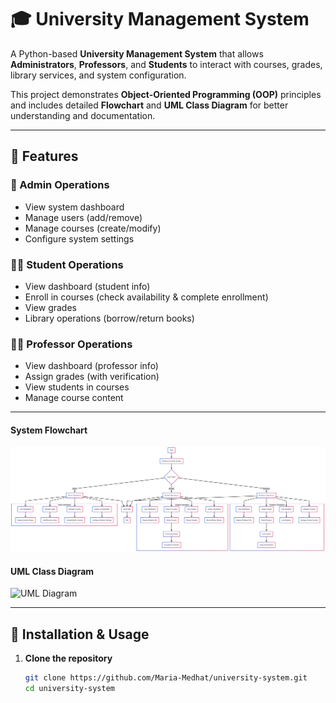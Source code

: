 # 🎓 University Management System

A Python-based **University Management System** that allows **Administrators**, **Professors**, and **Students** to interact with courses, grades, library services, and system configuration.  

This project demonstrates **Object-Oriented Programming (OOP)** principles and includes detailed **Flowchart** and **UML Class Diagram** for better understanding and documentation.

---

## 📝 Features

### 🔑 Admin Operations
- View system dashboard  
- Manage users (add/remove)  
- Manage courses (create/modify)  
- Configure system settings  

### 👩‍🎓 Student Operations
- View dashboard (student info)  
- Enroll in courses (check availability & complete enrollment)  
- View grades  
- Library operations (borrow/return books)  

### 👨‍🏫 Professor Operations
- View dashboard (professor info)  
- Assign grades (with verification)  
- View students in courses  
- Manage course content  

---

#### System Flowchart  
![Flowchart](docs/mermaid_flowchart.png.png)

#### UML Class Diagram  
![UML Diagram](docs/mermaid_uml.png)

---

## 🚀 Installation & Usage

1. **Clone the repository**
   ```bash
   git clone https://github.com/Maria-Medhat/university-system.git
   cd university-system
